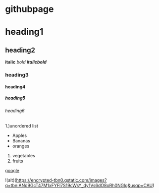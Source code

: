 # githubpage
# heading1

## heading2

**italic**
*bold*
***italicbold***

### heading3
#### heading4
##### heading5
###### heading6

1.)unordered list

- Apples
- Bananas 
- oranges
1. vegetables
2. fruits

[google](https://www.google.com/)

!(alt)(https://encrypted-tbn0.gstatic.com/images?q=tbn:ANd9GcT47M1xFYFl7S19cWsY_dy1Vs6dO8oRh0NGlg&usqp=CAU)
